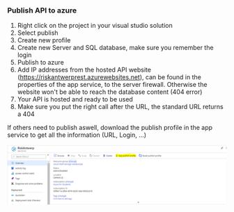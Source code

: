 ### Publish API to azure

1. Right click on the project in your visual studio solution
2. Select publish
3. Create new profile
4. Create new Server and SQL database, make sure you remember the login
5. Publish to azure
6. Add IP addresses from the hosted API website (https://riskantwerprest.azurewebsites.net), can be found in the properties of the app service, to the server firewall. Otherwise the website won't be able to reach the database content (404 error)
7. Your API is hosted and ready to be used
8. Make sure you put the right call after the URL, the standard URL returns a 404



If others need to publish aswell, download the publish profile in the app service to get all the information (URL, Login, ...)

![Foto](/doc/importantdoc/Img/publish_profile.PNG)
